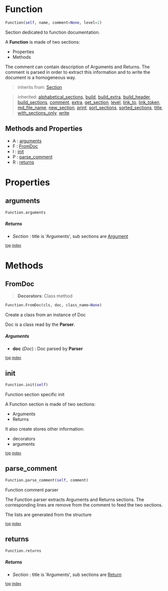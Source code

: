 # Function

``` python
Function(self, name, comment=None, level=1)
```

Section dedicated to function documentation.

A **Function** is made of two sections:
- Properties
- Methods

The comment can contain description of Arguments and Returns. The comment is parsed in order to extract this information and to write the document is a homogeneous way.




> inherits from: [Section](section.md) 

> inherited: [alphabetical_sections](section.md#alphabetical_sections), [build](section.md#build), [build_extra](section.md#build_extra), [build_header](section.md#build_header), [build_sections](section.md#build_sections), [comment](section.md#comment), [extra](section.md#extra), [get_section](section.md#get_section), [level](section.md#level), [link_to](section.md#link_to), [link_token](section.md#link_token), [md_file_name](section.md#md_file_name), [new_section](section.md#new_section), [print](section.md#print), [sort_sections](section.md#sort_sections), [sorted_sections](section.md#sorted_sections), [title](section.md#title), [with_sections_only](section.md#with_sections_only), [write](section.md#write)
## Methods and Properties
- A : [arguments](#arguments) 
- F : [FromDoc](#fromdoc) 
- I : [init](#init) 
- P : [parse_comment](#parse_comment) 
- R : [returns](#returns) 

# Properties

## arguments

``` python
Function.arguments
```



##### Returns

- _Section_ : title is 'Arguments', sub sections are [Argument](#argument)



<sub>[top](#function) [index](index.md)</sub>

# Methods

## FromDoc

> **Decorators**: Class method

``` python
Function.FromDoc(cls, doc, class_name=None)
```

Create a class from an instance of Doc

Doc is a class read by the **Parser**.



##### Arguments

- **doc** (_Doc_) : Doc parsed by **Parser**



<sub>[top](#function) [index](index.md)</sub>
## init

``` python
Function.init(self)
```

Function section specific init

A Function section is made of two sections:
- Arguments
- Returns

It also create stores other information:
- decorators
- arguments





<sub>[top](#function) [index](index.md)</sub>
## parse_comment

``` python
Function.parse_comment(self, comment)
```

Function comment parser

The Function parser extracts Arguments and Returns sections. The corresponding lines are remove from the comment to feed the two sections.

The lists are generated from the structure





<sub>[top](#function) [index](index.md)</sub>
## returns

``` python
Function.returns
```



##### Returns

- _Section_ : title is 'Arguments', sub sections are [Return](#return)



<sub>[top](#function) [index](index.md)</sub>

